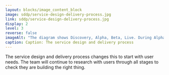 ```yaml
---
layout: blocks/image_content_block
image: sddp/service-design-delivery-process.jpg
link: sddp/service-design-delivery-process.jpg
display: 2
level: 3
reverse: false
imageAlt: "The diagram shows Discovery, Alpha, Beta, Live. During Alpha we ask a couple of users for feedback. During Beta, we ask for more (but limited) user's feedback. Once the service is live, we ask all users for feedback."
caption: Caption: The service design and delivery process
---
```

The service design and delivery process changes this to start with user needs. The team will continue to research with users through all stages to check they are building the right thing.





